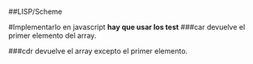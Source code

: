 ##LISP/Scheme


#Implementarlo en javascript
**hay que usar los test**
###car
devuelve el primer elemento del array.

###cdr
devuelve el array excepto el primer elemento.

